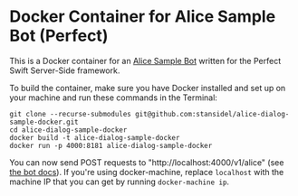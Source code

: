 # Docker Container for Alice Sample Bot (Perfect)

This is a Docker container for an [Alice Sample Bot](git@github.com:stansidel/alice-dialog-sample-perfect.git) written for the Perfect Swift Server-Side framework.

To build the container, make sure you have Docker installed and set up on your machine and run these commands in the Terminal:
```
git clone --recurse-submodules git@github.com:stansidel/alice-dialog-sample-docker.git
cd alice-dialog-sample-docker
docker build -t alice-dialog-sample-docker
docker run -p 4000:8181 alice-dialog-sample-docker
```

You can now send POST requests to "http://localhost:4000/v1/alice" (see [the bot docs](https://github.com/stansidel/alice-dialog-sample-perfect)). If you're using docker-machine, replace `localhost` with the machine IP that you can get by running `docker-machine ip`.
